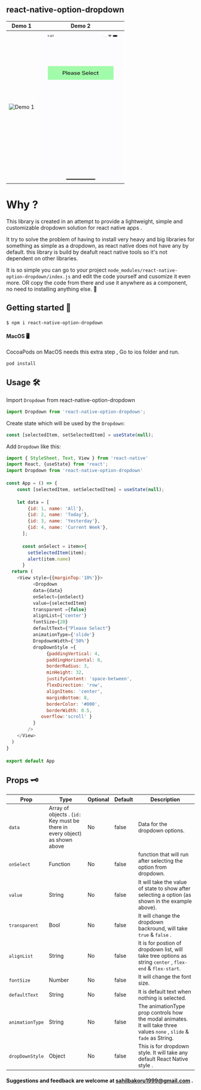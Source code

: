 
##  react-native-option-dropdown


Demo 1          |  Demo 2
:-------------------------:|:-------------------------:
<img src="https://user-images.githubusercontent.com/68190549/256564524-3cbe7c49-cffa-475f-b33b-7c4a9b730afb.gif?raw=true" width = "220" height = "400" alt="Demo 1"/> |  <img src="https://raw.githubusercontent.com/sahilbakoru/nodeTest/main/ezgif-3-ad8cd0e495.gif?raw=true" width = "220" height = "400" alt="Demo 1"/>


# Why ?
This library is created in an attempt to provide a  lightweight, simple and customizable dropdown solution for react native apps . 


It try to solve the problem of having to install very heavy and big  libraries for something as simple as a dropdown, as react native does not have any by default. this library is build by deafult react native tools so it's not dependent on other libraries.



 It is so simple you can go to your project `node_modules/react-native-option-dropdown/index.js` and edit the code yourself and cusomize it even more. OR copy the code from there and use it anywhere as a component, no need to installing anything else. 🎉

## Getting started  🤖



`$ npm i react-native-option-dropdown`

#### MacOS  🖥
CocoaPods on MacOS needs this extra step , Go to ios folder and run.

```
pod install
```



## Usage 🛠

Import `Dropdown` from react-native-option-dropdown

```javascript
import Dropdown from 'react-native-option-dropdown';
```

Create state which will be used by the `Dropdown`:

```javascript
const [selectedItem, setSelectedItem] = useState(null);
```

Add `Dropdown` like this:

```javascript
import { StyleSheet, Text, View } from 'react-native'
import React, {useState} from 'react';
import Dropdown from 'react-native-option-dropdown'

const App = () => {
    const [selectedItem, setSelectedItem] = useState(null);

    let data = [
        {id: 1, name: 'All'},
        {id: 2, name: 'Today'},
        {id: 3, name: 'Yesterday'},
        {id: 4, name: 'Current Week'},
      ];

      const onSelect = item=>{
        setSelectedItem(item);
        alert(item.name)
      } 
  return (
    <View style={{marginTop:'10%'}}>
          <Dropdown
          data={data}
          onSelect={onSelect}
          value={selectedItem}
          transparent ={false}
          alignList={'center'}
          fontSize={20}
          defaultText={"Please Select"}
          animationType={'slide'}
          DropdownWidth={'50%'}
          dropDownStyle ={
               {paddingVertical: 4,
               paddingHorizontal: 8,
               borderRadius: 3,
               minHeight: 32,
               justifyContent: 'space-between',
               flexDirection: 'row',
               alignItems: 'center',
               marginBottom: 8,
               borderColor: '#000',
               borderWidth: 0.5,
             overflow:'scroll' }
          }
        />
    </View>
  )
}

export default App
```


## Props  🗝

Prop                | Type     | Optional | Default   | Description
------------------- | -------- | -------- | --------- | -----------
`data`          | Array of objects . (`id:` Key must be there in every object)   as shown above  | No      | false     | Data for the dropdown options.
`onSelect`          | Function     | No      | false     | function that will run after selecting the option from dropdown.
`value`          | String     | No      | false     | It will take the value of state to show after selecting a option (as shown in the example above).
`transparent`          | Bool     | No      | false     |It  will change the dropdown backround, will take `true` & `false` .
`alignList`          | String     | No      | false     | It is for postion of dropdown list, will take tree options as string  `center` , `flex-end` & `flex-start`.
`fontSize`          | Number     | No      | false     | It will change the font size.
`defaultText`          | String     | No      | false     | It is default text when nothing is selected.
`animationType`          | String     | No      | false     | The animationType prop controls how the modal animates. It will take three values  `none` ,  `slide` & `fade`  as String.
`dropDownStyle`          | Object     | No      | false     | This  is for dropdown style. It will take any default  React Native style .

#### Suggestions and feedback are welcome at  sahilbakoru1999@gmail.com .





